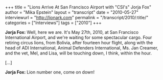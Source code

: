 +++
title = "Lions Arrive At San Francisco Airport with \"CSI's\" Jorja Fox"
author = "Mika Epstein"
layout = "transcript"
date = "2010-05-27"
interviewurl = "http://lionark.com"
permalink = "/transcript/2010/:title/"
categories = ["Interviews"]
tags = ["2010"]
+++

**Jorja Fox:** Well, here we are. It's May 27th, 2010, at San Francisco International Airport, and we're waiting for some spectacular cargo. Four retiring circus lions, from Bolivia, after fourteen hour flight, along with the head of ADI International, Animal Defenders International, Ms. Jan Creamer, and the vet, Mel, and Lisa, will be touching down, I think, within the hour.

[...]

**Jorja Fox:** Lion number one, come on down!